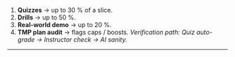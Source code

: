 1. **Quizzes** → up to 30 % of a slice.  
2. **Drills** → up to 50 %.  
3. **Real-world demo** → up to 20 %.  
4. **TMP plan audit** → flags caps / boosts.
_Verification path: Quiz auto-grade → Instructor check → AI sanity._  
---